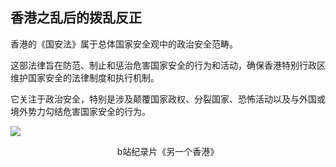 <div grid="~ cols-2 gap-4 text-sm">

<div text-sm>

## 香港之乱后的拨乱反正

香港的《国安法》属于总体国家安全观中的政治安全范畴。

这部法律旨在防范、制止和惩治危害国家安全的行为和活动，确保香港特别行政区维护国家安全的法律制度和执行机制。

它关注于政治安全，特别是涉及颠覆国家政权、分裂国家、恐怖活动以及与外国或境外势力勾结危害国家安全的行为。

</div>

<div flex flex-col justify-center items-center mx-6>

![](https://vip2.loli.io/2023/11/08/bJl5zNxRU2q4BCf.webp)

<center text-sm>b站纪录片《另一个香港》</center>

</div>

</div>

<!-- 

2019年，香港发生暴乱，暴徒将这颗东方之珠推到悬崖边缘。

所幸在2020年，香港回归祖国23周年之际，香港《国安法》颁布。这部法律能有效防范、惩戒香港特别行政区的“分裂祖国”，“颠覆国家政权”等行为。

推荐大家去看一下《另一个香港》这部纪录片，感受一下波谲云诡的国际局势。

关于政治安全更多详细要点，可见书本226页或者自行课下搜索学习。

 -->